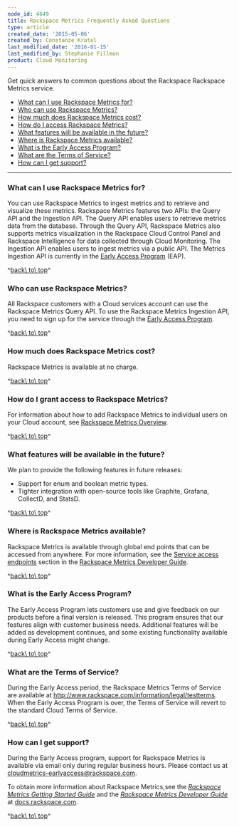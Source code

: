 ```yaml
---
node_id: 4649
title: Rackspace Metrics Frequently Asked Questions
type: article
created_date: '2015-05-06'
created_by: Constanze Kratel
last_modified_date: '2016-01-15'
last_modified_by: Stephanie Fillmon
product: Cloud Monitoring
---
```


Get quick answers to common questions about the Rackspace Rackspace
Metrics service.

-   [What can I use Rackspace Metrics for?](#usage)
-   [Who can use Rackspace Metrics?](#who)
-   [How much does Rackspace Metrics cost?](#cost)
-   [How do I access Rackspace Metrics?](#access)
-   [What features will be available in the future?](#future)
-   [Where is Rackspace Metrics available?](#where)
-   [What is the Early Access Program?](#eap)
-   [What are the Terms of Service?](#terms)
-   [How can I get support?](#support)

------------------------------------------------------------------------

### What can I use Rackspace Metrics for?

You can use Rackspace Metrics to ingest metrics and to retrieve and
visualize these metrics. Rackspace Metrics features two APIs: the Query
API and the Ingestion API. The Query API enables users to retrieve
metrics data from the database. Through the Query API, Rackspace Metrics
also supports metrics visualization in the Rackspace Cloud Control Panel
and Rackspace Intelligence for data collected through Cloud Monitoring.
The Ingestion API enables users to ingest metrics via a public API. The
Metrics Ingestion API is currently in the [Early Access
Program](http://docs.rackspace.com/cmet/api/v1.0/cmet-gettingstarted/content/Early_Access_Program.html)
(EAP).

^[back\\ to\\ top](#top)^

### Who can use Rackspace Metrics?

All Rackspace customers with a Cloud services account can use the
Rackspace Metrics Query API. To use the Rackspace Metrics Ingestion API,
you need to sign up for the service through the [Early Access
Program](http://docs.rackspace.com/cmet/api/v1.0/cmet-gettingstarted/content/Early_Access_Program.html).

^[back\\ to\\ top](#top)^

### How much does Rackspace Metrics cost?

Rackspace Metrics is available at no charge.

^[back\\ to\\ top](#top)^

### How do I grant access to Rackspace Metrics?

For information about how to add Rackspace Metrics to individual users
on your Cloud account, see [Rackspace Metrics
Overview](/how-to/rackspace-metrics-overview).

^[back\\ to\\ top](#top)^

### What features will be available in the future?

We plan to provide the following features in future releases:

-   Support for enum and boolean metric types.
-   Tighter integration with open-source tools like Graphite, Grafana,
    CollectD, and StatsD.

^[back\\ to\\ top](#top)^

### Where is Rackspace Metrics available?

Rackspace Metrics is available through global end points that can be
accessed from anywhere. For more information, see the [Service access
endpoints](http://docs.rackspace.com/cmet/api/v1.0/cmet-devguide/content/serviceEndpoints.html)
section in the [Rackspace Metrics Developer
Guide](http://docs.rackspace.com/cmet/api/v1.0/cmet-devguide/content/Overview.html).

^[back\\ to\\ top](#top)^

### What is the Early Access Program?

The Early Access Program lets customers use and give feedback on our
products before a final version is released. This program ensures that
our features align with customer business needs. Additional features
will be added as development continues, and some existing functionality
available during Early Access might change.

^[back\\ to\\ top](#top)^

### What are the Terms of Service?

During the Early Access period, the Rackspace Metrics Terms of Service
are available at <http://www.rackspace.com/information/legal/testterms>.
When the Early Access Program is over, the Terms of Service will revert
to the standard Cloud Terms of Service.

^[back\\ to\\ top](#top)^



### How can I get support?

During the Early Access program, support for Rackspace Metrics is
available via email only during regular business hours. Please contact
us at <cloudmetrics-earlyaccess@rackspace.com>.

To obtain more information about Rackspace Metrics,see the [*Rackspace
Metrics* *Getting
Started Guide*](http://docs.rackspace.com/cmet/api/v1.0/cmet-gettingstarted/content/Overview.html)
and the *[Rackspace Metrics Developer
Guide](http://docs.rackspace.com/cmet/api/v1.0/cmet-devguide/content/Overview.html)*
at [docs.rackspace.com](http://docs.rackspace.com/).

^[back\\ to\\ top](#top)^

